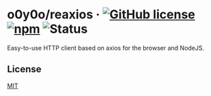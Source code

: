 # o0y0o/reaxios · [![GitHub license](https://img.shields.io/badge/license-MIT-blue.svg)](https://github.com/o0y0o/reaxios/blob/master/LICENSE) [![npm](https://img.shields.io/npm/v/@0y0/reaxios.svg)](https://www.npmjs.com/package/@0y0/reaxios) ![Status](https://github.com/o0y0o/reaxios/workflows/Package/badge.svg)

Easy-to-use HTTP client based on axios for the browser and NodeJS.

## License

[MIT](https://github.com/o0y0o/reaxios/blob/master/LICENSE)
